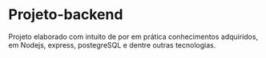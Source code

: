 # Projeto-backend
Projeto elaborado com intuito de por em prática conhecimentos adquiridos, em Nodejs, express, postegreSQL e dentre outras tecnologias.  
